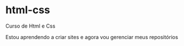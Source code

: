 # html-css
 Curso de Html e Css

 Estou aprendendo a criar sites e agora vou gerenciar meus repositórios
